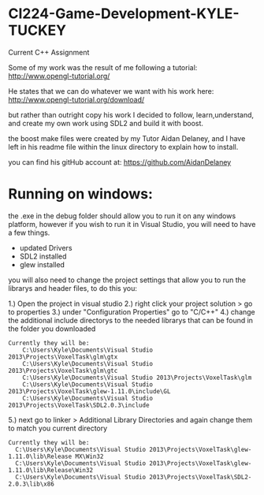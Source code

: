 # CI224-Game-Development-KYLE-TUCKEY
Current C++ Assignment

Some of my work was the result of me following a tutorial:
http://www.opengl-tutorial.org/

He states that we can do whatever we want with his work here:
http://www.opengl-tutorial.org/download/

but rather than outright copy his work I decided to follow, learn,understand, and create my own work using SDL2 and build
it with boost.

the boost make files were created by my Tutor Aidan Delaney, and I have left in his readme file within the linux directory
to explain how to install.

you can find his gitHub account at:
https://github.com/AidanDelaney
# Running on windows:

the .exe in the debug folder should allow you to run it on any windows platform, however if you wish to run it in Visual
Studio, you will need to have a few things.

- updated Drivers
- SDL2 installed
- glew installed

you will also need to change the project settings that allow you to run the librarys and header files, to do this you:

1.) Open the project in visual studio
2.) right click your project solution > go to properties
3.) under "Configuration Properties" go to "C/C++"
4.) change the additional include directorys to the needed librarys that can be found in the folder you downloaded
  
    Currently they will be:
        C:\Users\Kyle\Documents\Visual Studio 2013\Projects\VoxelTask\glm\gtx
        C:\Users\Kyle\Documents\Visual Studio 2013\Projects\VoxelTask\glm\gtc
        C:\Users\Kyle\Documents\Visual Studio 2013\Projects\VoxelTask\glm
        C:\Users\Kyle\Documents\Visual Studio 2013\Projects\VoxelTask\glew-1.11.0\include\GL
        C:\Users\Kyle\Documents\Visual Studio 2013\Projects\VoxelTask\SDL2.0.3\include
        
5.) next go to linker > Additional Library Directories and again change them to match you current directory 

    Currently they will be:
      C:\Users\Kyle\Documents\Visual Studio 2013\Projects\VoxelTask\glew-1.11.0\lib\Release MX\Win32
      C:\Users\Kyle\Documents\Visual Studio 2013\Projects\VoxelTask\glew-1.11.0\lib\Release\Win32
      C:\Users\Kyle\Documents\Visual Studio 2013\Projects\VoxelTask\SDL2-2.0.3\lib\x86
      
